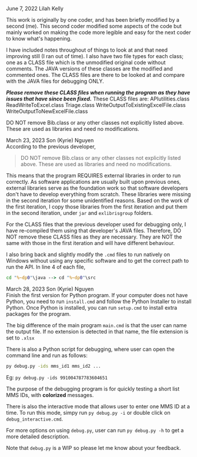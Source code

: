 June 7, 2022
Lilah Kelly

This work is originally by one coder, and has been briefly modified by a second (me). This second coder modified some
aspects of the code but mainly worked on making the code more legible and easy for the next coder to know what's
happening.

I have included notes throughout of things to look at and that need improving still (I ran out of time). I also have
two file types for each class; one as a CLASS file which is the unmodified original code without comments. The JAVA
versions of these classes are the modified and commented ones. The CLASS files are there to be looked at and
compare with the JAVA files for debugging ONLY.

***Please remove these CLASS files when running the program as they have issues that have since been fixed.***
These CLASS files are:
APIutilities.class
ReadWriteToExcel.class
Triage.class
WriteOutputToExistingExcelFile.class
WriteOutputToNewExcelFile.class

DO NOT remove Bib.class or any other classes not explicitly listed above. These are used as libraries and need no modifications.

March 23, 2023
Son (Kyrie) Nguyen  
According to the previous developer,

> DO NOT remove Bib.class or any other classes not explicitly listed above. These are used as libraries and need no modifications.

This means that the program REQUIRES external libraries in order to run correctly. As software applications are usually built upon previous ones, external libraries serve as the foundation work so that software developers don't have to develop everything from scratch. These libraries were missing in the second iteration for some unidentified reasons. Based on the work of the first iteration, I copy those libraries from the first iteration and put them in the second iteration, under `jar` and `exlibrisgroup` folders.

For the CLASS files that the previous developer used for debugging only, I have re-compiled them using that developer's JAVA files. Therefore, DO NOT remove these CLASS files as they are necessary. They are NOT the same with those in the first iteration and will have different behaviour.

I also bring back and slightly modify the `.cmd` files to run natively on Windows without using any specific software and to get the correct path to run the API. In line 4 of each file,

```cmd
cd "%~dp0"\java --> cd "%~dp0"\src
```

March 28, 2023
Son (Kyrie) Nguyen  
Finish the first version for Python program. If your computer does not have Python, you need to run `install.cmd` and follow the Python Installer to install Python. Once Python is installed, you can run `setup.cmd` to install extra packages for the program.

The big difference of the main program `main.cmd` is that the user can name the output file. If no extension is detected in that name, the file extension is set to `.xlsx`

There is also a Python script for debugging, where user can open the command line and run as follows:

```cmd
py debug.py -ids mms_id1 mms_id2 ...
```

Eg: `py debug.py -ids 991004787783604651`

The purpose of the debugging program is for quickly testing a short list MMS IDs, with **colorized** messages.

There is also the interactive mode that allows user to enter one MMS ID at a time. To run this mode, simpy run `py debug.py -i` or double click on `debug_interactive.cmd`.

For more options on using `debug.py`, user can run `py debug.py -h` to get a more detailed description.

Note that `debug.py` is a WIP so please let me know about your feedback.

